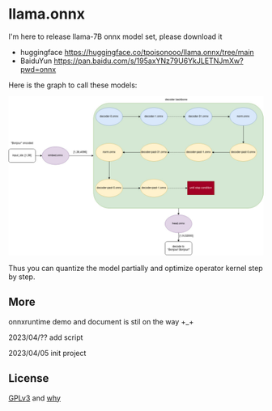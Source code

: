 # llama.onnx

I'm here to release llama-7B onnx model set, please download it
* huggingface https://huggingface.co/tpoisonooo/llama.onnx/tree/main
* BaiduYun https://pan.baidu.com/s/195axYNz79U6YkJLETNJmXw?pwd=onnx

Here is the graph to call these models:

![](./onnx-flow.jpg)

Thus you can quantize the model partially and optimize operator kernel step by step.

## More 
onnxruntime demo and document is stil on the way +_+

2023/04/?? add script

2023/04/05 init project


## License
[GPLv3](LICENSE) and [why](why-gpl.md)

